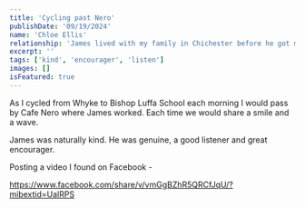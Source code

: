 ```yaml
---
title: 'Cycling past Nero'
publishDate: '09/19/2024'
name: 'Chloe Ellis'
relationship: 'James lived with my family in Chichester before he got married'
excerpt: ''
tags: ['kind', 'encourager', 'listen']
images: []
isFeatured: true
---
```


As I cycled from Whyke to Bishop Luffa School each morning I would pass by Cafe Nero where James worked. Each time we would share a smile and a wave.

James was naturally kind. He was genuine, a good listener and great encourager.

Posting a video I found on Facebook - 

https://www.facebook.com/share/v/vmGgBZhR5QRCfJqU/?mibextid=UalRPS